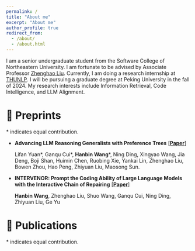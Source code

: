 ```yaml
---
permalink: /
title: "About me"
excerpt: "About me"
author_profile: true
redirect_from: 
  - /about/
  - /about.html
---
```


I am a senior undergraduate student from the Software College of Northeastern University. I am fortunate to be advised by Associate Professor [Zhenghao Liu](https://edwardzh.github.io/). Currently, I am doing a research internship at [THUNLP](https://nlp.csai.tsinghua.edu.cn/). I will be pursuing a graduate degree at Peking University in the fall of 2024. My research interests include Information Retrieval, Code Intelligence, and LLM Alignment.



# 📝 Preprints

\* indicates equal contribution.

- **Advancing LLM Reasoning Generalists with Preference Trees** [[**Paper**](https://arxiv.org/abs/2404.02078)]

  Lifan Yuan\*, Ganqu Cui\*, **Hanbin Wang**\*, Ning Ding, Xingyao Wang, Jia Deng, Boji Shan, Huimin Chen, Ruobing Xie, Yankai Lin, Zhenghao Liu, Bowen Zhou, Hao Peng, Zhiyuan Liu, Maosong Sun.

- **INTERVENOR: Prompt the Coding Ability of Large Language Models with the Interactive Chain of Repairing** [[**Paper**](https://arxiv.org/abs/2311.09868)]

  **Hanbin Wang**, Zhenghao Liu, Shuo Wang, Ganqu Cui, Ning Ding, Zhiyuan Liu, Ge Yu

# 📝 Publications

\* indicates equal contribution.
